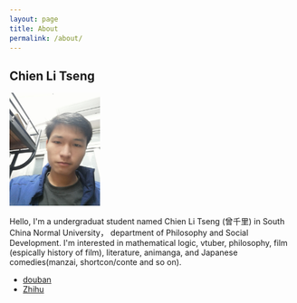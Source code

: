 ```yaml
---
layout: page
title: About
permalink: /about/
---
```


## Chien Li Tseng

 <img src="https://raw.githubusercontent.com/FinalFantasy27/FinalFantasy27/main/images/1_1611589319917.jpg" height=200 width=160>

Hello, I'm a undergraduat student named Chien Li Tseng (曾千里) in South China Normal University， department of Philosophy and Social Development. I'm interested in mathematical logic, vtuber, philosophy, film (espically history of film), literature, animanga, and Japanese comedies(manzai, shortcon/conte and so on).

- [douban](https://www.douban.com/people/150548369/)
- [Zhihu](https://www.zhihu.com/people/sliverwhite-47/)

